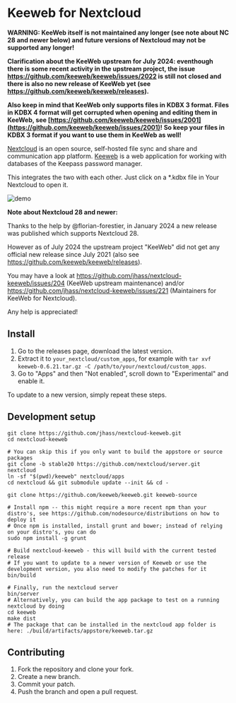 # Keeweb for Nextcloud

**WARNING: KeeWeb itself is not maintained any longer (see note about NC 28 and newer below) and future versions of Nextcloud may not be supported any longer!**

**Clarification about the KeeWeb upstream for July 2024: eventhough there is some recent activity in the upstream project, the issue
https://github.com/keeweb/keeweb/issues/2022 is still not closed and there is also no new release of KeeWeb yet
(see https://github.com/keeweb/keeweb/releases).**

**Also keep in mind that KeeWeb only supports files in KDBX 3 format. Files in KDBX 4 format will get corrupted when opening and editing them in KeeWeb,
see [https://github.com/keeweb/keeweb/issues/2001](https://github.com/keeweb/keeweb/issues/2001)! So keep your files in KDBX 3 format if you want to
use them in KeeWeb as well!**

[Nextcloud](https://nextcloud.com/) is an open source, self-hosted file sync and share and communication app platform.
[Keeweb](https://keeweb.info/) is a web application for working with databases of the Keepass password manager.

This integrates the two with each other. Just click on a \*.kdbx file in Your Nextcloud to open it.

![demo](https://arnowelzel.de/download/nextcloud-keeweb.gif)

**Note about Nextcloud 28 and newer:**

Thanks to the help by @florian-forestier, in January 2024 a new release was published which supports Nextcloud 28.

However as of July 2024 the upstream project "KeeWeb" did not get any official new release since
July 2021 (also see https://github.com/keeweb/keeweb/releases).

You may have a look at https://github.com/jhass/nextcloud-keeweb/issues/204 (KeeWeb upstream maintenance) and/or
https://github.com/jhass/nextcloud-keeweb/issues/221 (Maintainers for KeeWeb for Nextcloud).

Any help is appreciated!

## Install

1. Go to the releases page, download the latest version.
1. Extract it to `your_nextcloud/custom_apps`, for example with `tar xvf keeweb-0.6.21.tar.gz -C /path/to/your/nextcloud/custom_apps`.
1. Go to "Apps" and then "Not enabled", scroll down to "Experimental" and enable it.

To update to a new version, simply repeat these steps.

## Development setup

```
git clone https://github.com/jhass/nextcloud-keeweb.git
cd nextcloud-keeweb

# You can skip this if you only want to build the appstore or source packages
git clone -b stable20 https://github.com/nextcloud/server.git nextcloud
ln -sf "$(pwd)/keeweb" nextcloud/apps
cd nextcloud && git submodule update --init && cd -

git clone https://github.com/keeweb/keeweb.git keeweb-source

# Install npm -- this might require a more recent npm than your distro's, see https://github.com/nodesource/distributions on how to deploy it
# Once npm is installed, install grunt and bower; instead of relying on your distro's, you can do
sudo npm install -g grunt

# Build nextcloud-keeweb - this will build with the current tested release
# If you want to update to a newer version of Keeweb or use the development version, you also need to modify the patches for it
bin/build

# Finally, run the nextcloud server
bin/server
# Alternatively, you can build the app package to test on a running nextcloud by doing
cd keeweb
make dist
# The package that can be installed in the nextcloud app folder is here: ./build/artifacts/appstore/keeweb.tar.gz
```

## Contributing

1. Fork the repository and clone your fork.
1. Create a new branch.
1. Commit your patch.
1. Push the branch and open a pull request.

